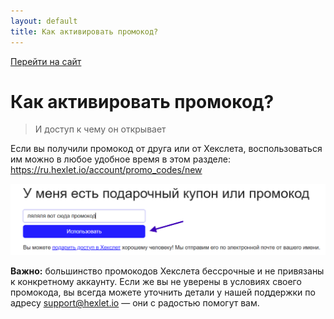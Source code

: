 ```yaml
---
layout: default
title: Как активировать промокод?
---
```


[Перейти на сайт](https://ru.hexlet.io)

# Как активировать промокод?

> И доступ к чему он открывает

Если вы получили промокод от друга или от Хекслета, воспользоваться им можно в любое удобное время в этом разделе: https://ru.hexlet.io/account/promo_codes/new

![](./assets/promo-code.png)

**Важно:** большинство промокодов Хекслета бессрочные и не привязаны к конкретному аккаунту. Если же вы не уверены в условиях своего промокода, вы всегда 
можете уточнить детали у нашей поддержки по адресу support@hexlet.io — они с радостью помогут вам.
